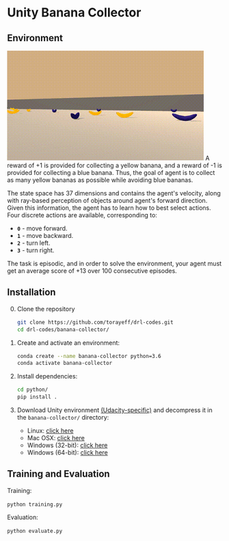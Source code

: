 # Unity Banana Collector

## Environment
![Solution](animation.gif)
A reward of +1 is provided for collecting a yellow banana, and a reward of -1 is provided for collecting a blue banana.  Thus, the goal of agent is to collect as many yellow bananas as possible while avoiding blue bananas.  

The state space has 37 dimensions and contains the agent's velocity, along with ray-based perception of objects around agent's forward direction.  Given this information, the agent has to learn how to best select actions.  Four discrete actions are available, corresponding to:
- **`0`** - move forward.
- **`1`** - move backward.
- **`2`** - turn left.
- **`3`** - turn right.

The task is episodic, and in order to solve the environment, your agent must get an average score of +13 over 100 consecutive episodes.

## Installation
0. Clone the repository
    ```bash
    git clone https://github.com/torayeff/drl-codes.git
    cd drl-codes/banana-collector/
    ```
    
1. Create and activate an environment:

    ```bash
    conda create --name banana-collector python=3.6
    conda activate banana-collector
    ```
    
2. Install dependencies:
    ```bash
    cd python/
    pip install .
    ```

3. Download Unity environment [(Udacity-specific)](https://github.com/udacity/deep-reinforcement-learning/tree/master/p1_navigation) and decompress it in the `banana-collector/` directory:
    - Linux: [click here](https://s3-us-west-1.amazonaws.com/udacity-drlnd/P1/Banana/Banana_Linux.zip)
    - Mac OSX: [click here](https://s3-us-west-1.amazonaws.com/udacity-drlnd/P1/Banana/Banana.app.zip)
    - Windows (32-bit): [click here](https://s3-us-west-1.amazonaws.com/udacity-drlnd/P1/Banana/Banana_Windows_x86.zip)
    - Windows (64-bit): [click here](https://s3-us-west-1.amazonaws.com/udacity-drlnd/P1/Banana/Banana_Windows_x86_64.zip)

## Training and Evaluation
Training: 

```python training.py```

Evaluation:

```python evaluate.py```